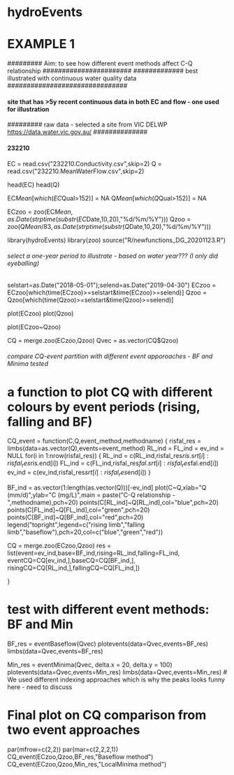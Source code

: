 # hydroEvents


# EXAMPLE 1
######### Aim: to see how different event methods affect C-Q relationship #######################
############# best illustrated with continuous water quality data ###############################

#### site that has >5y recent continuous data in both EC and flow - one used for illustration ###
######### raw data - selected a site from VIC DELWP https://data.water.vic.gov.au/ ##############
#### 232210 ####

EC = read.csv("232210.Conductivity.csv",skip=2)
Q = read.csv("232210.MeanWaterFlow.csv",skip=2)

head(EC)
head(Q)

EC$Mean[which(EC$Qual>152)] = NA
Q$Mean[which(Q$Qual>152)] = NA

ECzoo = zoo(EC$Mean,as.Date(strptime(substr(EC$Date,10,20),"%d/%m/%Y")))
Qzoo = zoo(Q$Mean/83,as.Date(strptime(substr(Q$Date,10,20),"%d/%m/%Y")))

library(hydroEvents)
library(zoo)
source("R/newfunctions_DG_20201123.R")

###### select a one-year period to illustrate - based on water year??? (I only did eyeballing) #####
selstart=as.Date("2018-05-01");selend=as.Date("2019-04-30")
ECzoo = ECzoo[which(time(ECzoo)>=selstart&time(ECzoo)>=selend)]
Qzoo = Qzoo[which(time(Qzoo)>=selstart&time(Qzoo)>=selend)]

plot(ECzoo)
plot(Qzoo)

plot(ECzoo~Qzoo)

CQ = merge.zoo(ECzoo,Qzoo)
Qvec = as.vector(CQ$Qzoo)

###### compare CQ-event partition with different event apporoaches - BF and Minima tested
# a function to plot CQ with different colours by event periods (rising, falling and BF)
CQ_event = function(C,Q,event_method,methodname) {
  risfal_res = limbs(data=as.vector(Q),events=event_method)
  RL_ind = FL_ind = ev_ind = NULL
  for(i in 1:nrow(risfal_res)) {
    RL_ind = c(RL_ind,risfal_res$ris.srt[i]:risfal_res$ris.end[i])
    FL_ind = c(FL_ind,risfal_res$fal.srt[i]:risfal_res$fal.end[i])
    ev_ind = c(ev_ind,risfal_res$srt[i]:risfal_res$end[i])
  }

  BF_ind = as.vector(1:length(as.vector(Q)))[-ev_ind]
  plot(C~Q,xlab="Q (mm/d)",ylab="C (mg/L)",main = paste("C-Q relationship -",methodname),pch=20)
  points(C[RL_ind]~Q[RL_ind],col="blue",pch=20)
  points(C[FL_ind]~Q[FL_ind],col="green",pch=20)
  points(C[BF_ind]~Q[BF_ind],col="red",pch=20)
  legend("topright",legend=c("rising limb","falling limb","baseflow"),pch=20,col=c("blue","green","red"))

  CQ = merge.zoo(ECzoo,Qzoo)
  res = list(event=ev_ind,base=BF_ind,rising=RL_ind,falling=FL_ind,
             eventCQ=CQ[ev_ind,],baseCQ=CQ[BF_ind,],
             risingCQ=CQ[RL_ind,],fallingCQ=CQ[FL_ind,])

}

# test with different event methods: BF and Min
BF_res = eventBaseflow(Qvec)
plotevents(data=Qvec,events=BF_res)
limbs(data=Qvec,events=BF_res)

Min_res = eventMinima(Qvec, delta.x = 20, delta.y = 100)
plotevents(data=Qvec,events=Min_res)
limbs(data=Qvec,events=Min_res) # We used different indexing approaches which is why the peaks looks funny here - need to discuss

# Final plot on CQ comparison from two event approaches
par(mfrow=c(2,2))
par(mar=c(2,2,2,1))
CQ_event(ECzoo,Qzoo,BF_res,"Baseflow method")
CQ_event(ECzoo,Qzoo,Min_res,"LocalMinima method")

